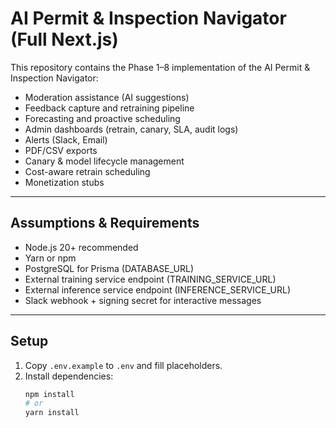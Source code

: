 # AI Permit & Inspection Navigator (Full Next.js)

This repository contains the Phase 1–8 implementation of the AI Permit & Inspection Navigator:
- Moderation assistance (AI suggestions)
- Feedback capture and retraining pipeline
- Forecasting and proactive scheduling
- Admin dashboards (retrain, canary, SLA, audit logs)
- Alerts (Slack, Email)
- PDF/CSV exports
- Canary & model lifecycle management
- Cost-aware retrain scheduling
- Monetization stubs

---

## Assumptions & Requirements
- Node.js 20+ recommended
- Yarn or npm
- PostgreSQL for Prisma (DATABASE_URL)
- External training service endpoint (TRAINING_SERVICE_URL)
- External inference service endpoint (INFERENCE_SERVICE_URL)
- Slack webhook + signing secret for interactive messages

---

## Setup
1. Copy `.env.example` to `.env` and fill placeholders.
2. Install dependencies:
   ```bash
   npm install
   # or
   yarn install
